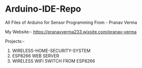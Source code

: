 # Arduino-IDE-Repo
All Files of Arduino for Sensor Programming
From - Pranav Verma

My Website:- https://pranavverma233.wixsite.com/pranav-verma

Projects:-

1. WIRELESS-HOME-SECURITY-SYSTEM
2. ESP8266 WEB SERVER
3. WIRELESS WIFI SWITCH FROM ESP8266
